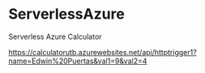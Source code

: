 # ServerlessAzure
Serverless Azure Calculator

https://calculatorutb.azurewebsites.net/api/httptrigger1?name=Edwin%20Puertas&val1=9&val2=4
